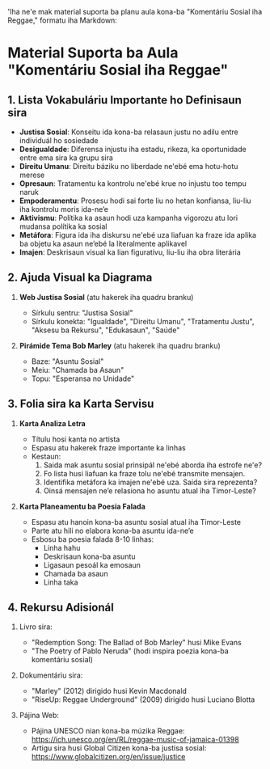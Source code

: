 'Iha ne'e mak material suporta ba planu aula kona-ba "Komentáriu Sosial iha Reggae," formatu iha Markdown:

# Material Suporta ba Aula "Komentáriu Sosial iha Reggae"

## 1. Lista Vokabuláriu Importante ho Definisaun sira

- **Justisa Sosial**: Konseitu ida kona-ba relasaun justu no adilu entre individuál ho sosiedade
- **Desigualdade**: Diferensa injustu iha estadu, rikeza, ka oportunidade entre ema sira ka grupu sira
- **Direitu Umanu**: Direitu báziku no liberdade ne'ebé ema hotu-hotu merese
- **Opresaun**: Tratamentu ka kontrolu ne'ebé krue no injustu too tempu naruk
- **Empoderamentu**: Prosesu hodi sai forte liu no hetan konfiansa, liu-liu iha kontrolu moris ida-ne’e
- **Aktivismu**: Polítika ka asaun hodi uza kampanha vigorozu atu lori mudansa polítika ka sosial
- **Metáfora**: Figura ida iha diskursu ne'ebé uza liafuan ka fraze ida aplika ba objetu ka asaun ne’ebé la literalmente aplikavel
- **Imajen**: Deskrisaun visual ka lian figurativu, liu-liu iha obra literária

## 2. Ajuda Visual ka Diagrama

1. **Web Justisa Sosial** (atu hakerek iha quadru branku)
   - Sírkulu sentru: "Justisa Sosial"
   - Sírkulu konekta: "Igualdade", "Direitu Umanu", "Tratamentu Justu", "Aksesu ba Rekursu", "Edukasaun", "Saúde"

2. **Pirámide Tema Bob Marley** (atu hakerek iha quadru branku)
   - Baze: "Asuntu Sosial"
   - Meiu: "Chamada ba Asaun"
   - Topu: "Esperansa no Unidade"

## 3. Folia sira ka Karta Servisu

1. **Karta Analiza Letra**
   - Títulu hosi kanta no artista
   - Espasu atu hakerek fraze importante ka linhas
   - Kestaun:
     1. Saida mak asuntu sosial prinsipál ne'ebé aborda iha estrofe ne'e?
     2. Fo lista husi liafuan ka fraze tolu ne'ebé transmite mensajen.
     3. Identifika metáfora ka imajen ne'ebé uza. Saida sira reprezenta?
     4. Oinsá mensajen ne’e relasiona ho asuntu atual iha Timor-Leste?

2. **Karta Planeamentu ba Poesia Falada**
   - Espasu atu hanoin kona-ba asuntu sosial atual iha Timor-Leste
   - Parte atu hili no elabora kona-ba asuntu ida-ne’e
   - Esbosu ba poesia falada 8-10 linhas:
     - Linha hahu
     - Deskrisaun kona-ba asuntu
     - Ligasaun pesoál ka emosaun
     - Chamada ba asaun
     - Linha taka

## 4. Rekursu Adisionál

1. Livro sira:
   - "Redemption Song: The Ballad of Bob Marley" husi Mike Evans
   - "The Poetry of Pablo Neruda" (hodi inspira poezia kona-ba komentáriu sosial)

2. Dokumentáriu sira:
   - "Marley" (2012) dirigido husi Kevin Macdonald
   - "RiseUp: Reggae Underground" (2009) dirigido husi Luciano Blotta

3. Pájina Web:
   - Pájina UNESCO nian kona-ba múzika Reggae: https://ich.unesco.org/en/RL/reggae-music-of-jamaica-01398
   - Artigu sira husi Global Citizen kona-ba justisa sosial: https://www.globalcitizen.org/en/issue/justice